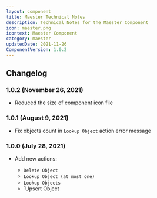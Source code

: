 ```yaml
---
layout: component
title: Maester Technical Notes
description: Technical Notes for the Maester Component
icon: maester.png
icontext: Maester Component
category: maester
updatedDate: 2021-11-26
ComponentVersion: 1.0.2
---
```


## Changelog

### 1.0.2 (November 26, 2021)

* Reduced the size of component icon file

### 1.0.1 (August 9, 2021)

* Fix objects count in `Lookup Object` action error message

### 1.0.0 (July 28, 2021)

* Add new actions:

  - `Delete Object`
  - `Lookup Object (at most one)`
  - `Lookup Objects`
  - `Upsert Object
